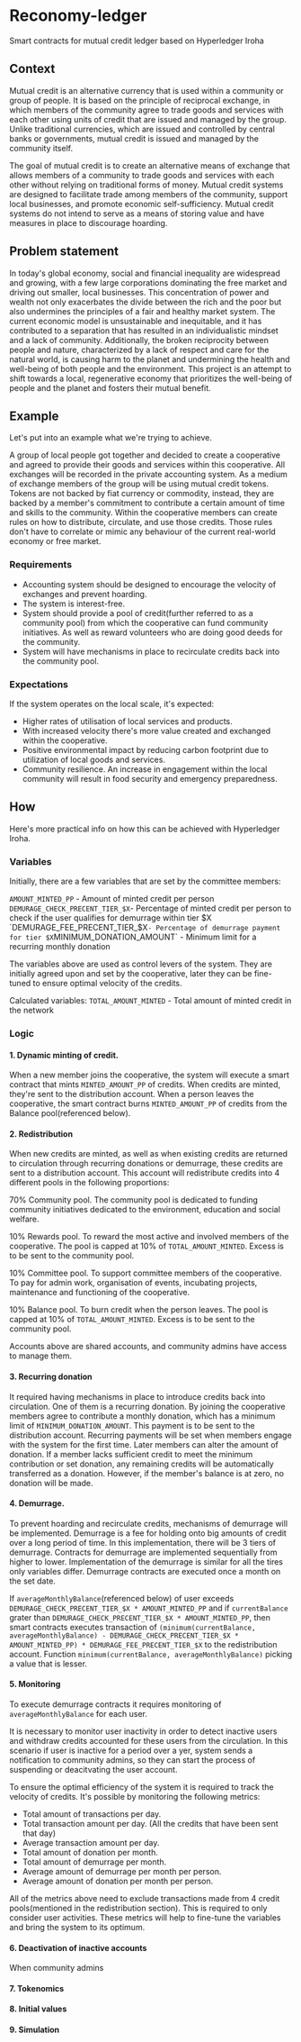 # Reconomy-ledger

Smart contracts for mutual credit ledger based on Hyperledger Iroha 

## Context

Mutual credit is an alternative currency that is used within a community or group of people. It is based on the principle of reciprocal exchange, in which members of the community agree to trade goods and services with each other using units of credit that are issued and managed by the group. Unlike traditional currencies, which are issued and controlled by central banks or governments, mutual credit is issued and managed by the community itself.

The goal of mutual credit is to create an alternative means of exchange that allows members of a community to trade goods and services with each other without relying on traditional forms of money. Mutual credit systems are designed to facilitate trade among members of the community, support local businesses, and promote economic self-sufficiency. Mutual credit systems do not intend to serve as a means of storing value and have measures in place to discourage hoarding. 

## Problem statement
In today's global economy, social and financial inequality are widespread and growing, with a few large corporations dominating the free market and driving out smaller, local businesses. This concentration of power and wealth not only exacerbates the divide between the rich and the poor but also undermines the principles of a fair and healthy market system. The current economic model is unsustainable and inequitable, and it has contributed to a separation that has resulted in an individualistic mindset and a lack of community. Additionally, the broken reciprocity between people and nature, characterized by a lack of respect and care for the natural world, is causing harm to the planet and undermining the health and well-being of both people and the environment. This project is an attempt to shift towards a local, regenerative economy that prioritizes the well-being of people and the planet and fosters their mutual benefit.

## Example

Let's put into an example what we're trying to achieve.

A group of local people got together and decided to create a cooperative and agreed to provide their goods and services within this cooperative. All exchanges will be recorded in the private accounting system. As a medium of exchange members of the group will be using mutual credit tokens. Tokens are not backed by fiat currency or commodity, instead, they are backed by a member's commitment to contribute a certain amount of time and skills to the community. Within the cooperative members can create rules on how to distribute, circulate, and use those credits. Those rules don't have to correlate or mimic any behaviour of the current real-world economy or free market.

### Requirements 

* Accounting system should be designed to encourage the velocity of exchanges and prevent hoarding.
* The system is interest-free.
* System should provide a pool of credit(further referred to as a community pool) from which the cooperative can fund community initiatives. As well as reward volunteers who are doing good deeds for the community.
* System will have mechanisms in place to recirculate credits back into the community pool.

### Expectations

If the system operates on the local scale, it's expected:

* Higher rates of utilisation of local services and products.
* With increased velocity there's more value created and exchanged within the cooperative.
* Positive environmental impact by reducing carbon footprint due to utilization of local goods and services.
* Community resilience. An increase in engagement within the local community will result in food security and emergency preparedness. 

## How

Here's more practical info on how this can be achieved with Hyperledger Iroha.

### Variables
Initially, there are a few variables that are set by the committee members:

`AMOUNT_MINTED_PP` - Amount of minted credit per person
`DEMURAGE_CHECK_PRECENT_TIER_$X`- Percentage of minted credit per person to check if the user qualifies for demurrage within tier $X
`DEMURAGE_FEE_PRECENT_TIER_$X` - Percentage of demurrage payment for tier $X
`MINIMUM_DONATION_AMOUNT` - Minimum limit for a recurring monthly donation

The variables above are used as control levers of the system. They are initially agreed upon and set by the cooperative, later they can be fine-tuned to ensure optimal velocity of the credits.

Calculated variables:
`TOTAL_AMOUNT_MINTED` - Total amount of minted credit in the network


### Logic
#### 1. Dynamic minting of credit.
When a new member joins the cooperative, the system will execute a smart contract that mints `MINTED_AMOUNT_PP` of credits. When credits are minted, they're sent to the distribution account.
When a person leaves the cooperative, the smart contract burns `MINTED_AMOUNT_PP` of credits from the Balance pool(referenced below).

#### 2. Redistribution
When new credits are minted, as well as when existing credits are returned to circulation through recurring donations or demurrage, these credits are sent to a distribution account. This account will redistribute credits into 4 different pools in the following proportions:

70% Community pool. The community pool is dedicated to funding community initiatives dedicated to the environment, education and social welfare.

10% Rewards pool. To reward the most active and involved members of the cooperative. The pool is capped at 10% of `TOTAL_AMOUNT_MINTED`. Excess is to be sent to the community pool.

10% Committee pool. To support committee members of the cooperative. To pay for admin work, organisation of events, incubating projects, maintenance and functioning of the cooperative.

10% Balance pool. To burn credit when the person leaves. The pool is capped at 10% of `TOTAL_AMOUNT_MINTED`. Excess is to be sent to the community pool. 

Accounts above are shared accounts, and community admins have access to manage them.

#### 3. Recurring donation
It required having mechanisms in place to introduce credits back into circulation. One of them is a recurring donation.
By joining the cooperative members agree to contribute a monthly donation, which has a minimum limit of `MINIMUM_DONATION_AMOUNT`. This payment is to be sent to the distribution account. Recurring payments will be set when members engage with the system for the first time. Later members can alter the amount of donation.
If a member lacks sufficient credit to meet the minimum contribution or set donation, any remaining credits will be automatically transferred as a donation. However, if the member's balance is at zero, no donation will be made.

#### 4. Demurrage.
To prevent hoarding and recirculate credits, mechanisms of demurrage will be implemented.
Demurrage is a fee for holding onto big amounts of credit over a long period of time. 
In this implementation, there will be 3 tiers of demurrage. Contracts for demurrage are implemented sequentially from higher to lower. Implementation of the demurrage is similar for all the tires only variables differ. Demurrage contracts are executed once a month on the set date.

If `averageMonthlyBalance`(referenced below) of user exceeds `DEMURAGE_CHECK_PRECENT_TIER_$X * AMOUNT_MINTED_PP` and if `currentBalance` grater than `DEMURAGE_CHECK_PRECENT_TIER_$X * AMOUNT_MINTED_PP`, then smart contracts executes transaction of `(minimum(currentBalance, averageMonthlyBalance) - DEMURAGE_CHECK_PRECENT_TIER_$X * AMOUNT_MINTED_PP) * DEMURAGE_FEE_PRECENT_TIER_$X` to the redistribution account. Function `minimum(currentBalance, averageMonthlyBalance)` picking a value that is lesser.  

#### 5. Monitoring
To execute demurrage contracts it requires monitoring of `averageMonthlyBalance` for each user.

It is necessary to monitor user inactivity in order to detect inactive users and withdraw credits accounted for these users from the circulation. In this scenario if user is inactive for a period over a yer, system sends a notification to community admins, so they can start the process of suspending or deacitvating the user account.

To ensure the optimal efficiency of the system it is required to track the velocity of credits. It's possible by monitoring the following metrics:

* Total amount of transactions per day.
* Total transaction amount per day. (All the credits that have been sent that day)
* Average transaction amount per day.
* Total amount of donation per month.
* Total amount of demurrage per month.
* Average amount of demurrage per month per person.
* Average amount of donation per month per person.

All of the metrics above need to exclude transactions made from 4 credit pools(mentioned in the redistribution section). This is required to only consider user activities.
These metrics will help to fine-tune the variables and bring the system to its optimum.

#### 6. Deactivation of inactive accounts 
When community admins 

#### 7. Tokenomics

#### 8. Initial values

#### 9. Simulation